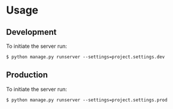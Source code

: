 # Usage

## Development

To initiate the server run:
```
$ python manage.py runserver --settings=project.settings.dev
```

## Production

To initiate the server run:
```
$ python manage.py runserver --settings=project.settings.prod
```
